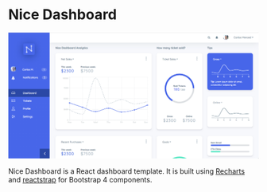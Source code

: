 # Nice Dashboard
![alt text](https://github.com/coderhub/nice-dashboard/blob/master/src/images/Shot.png "Nice Dashboard")

Nice Dashboard is a React dashboard template. It is built using [Recharts](http://recharts.org/#/en-US/) and [reactstrap](https://reactstrap.github.io/) for Bootstrap 4 components. 
